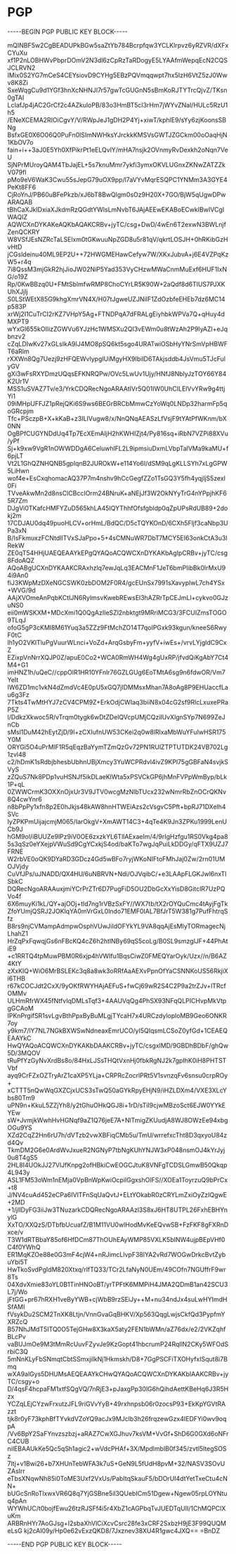 # PGP

-----BEGIN PGP PUBLIC KEY BLOCK-----

mQINBF5w2CgBEADUPkBGw5saZtYb784Bcrpfqw3YCLKlrpvz6yRZVR/dXFxCYuXu
xf1P2nLOBHWvPbprDOmV2N3dl6zCpRzTaRDogyE5LYAAfmWepqEcN2CQSJCLRVN2
IMix0S2YG7mCeS4CEYsiovD9CYHg5EBzPQVmqqwpt7hx5IzH6VtZ5zJ0Wwv8K8Zi
SxeWqgCu9d1YGf3hnXcNHNJI7r57gwTcGUGnN5sBmKoRJTYTrcQjvZ/TKsn0gTAI
LcIafJp4jAC2GrCf2c4AZkuloPB/83o3HmBT5cl3rHm7jWYvZNal/HULc5RzU1h5
/ENeXCEMA2RIOiCgvY/V/RWpJeJ1gDH2P4Yj+xiwT/kphlE9/sYy6zjKoonsSBNg
BsfxGE0X6O06Q0PuFn0lSImNWHksYJrckkKMSVsGWTJZGCkm00oOaqHjN1KbOV7o
fain+i++3aJ0E5Yh0XfPikrPt1eELQvlY/mHA7nsjk2OVnmyRvDexkh2oNqn7VeU
SjNPrMUroyQAM4TbJajEL+5s7knuMmr7ykfi3ymxOKVLUGnxZKNwZATZZkV079fl
pMo9eV6WaK3Cwu55sJepG79uOX9pp/l7aVYvMqrESQPC1YNMm3A3GYE4PeKt8FF6
CjRoYnJ/PB60uBFePkzb/xJ6bT8BwQlgm0sOz9H20X+7GO/BjW5qUgwDPwARAQAB
tBhCaXJkIDxiaXJkdmRzQGdtYWlsLmNvbT6JAjAEEwEKABoECwkIBwIVCgIWAQIZ
AQWCXnDYKAKeAQKbAQAKCRBv+jyTC/csg+DwD/4wEn6T2exwN3BWLnjfZenQCKRY
W8VSfJEsNZRcTaLSElxm0tGKwuuNpZGD8u5r81qV/qkrtLOSJH+0hRKibGzHvHtD
jCGsldeinu40ML9EP2U++72HWGMEHawCefyw7W/XKxJubvA+j6E4VZPqKzW5+r4q
7i8QssM3mjGkR2hjJioJW02NiP5Yad353VyCHzwMWaCnmMuExf6HUF1IxNG/o19Z
Rp/0KwBBzq0U+FMtSblmfwRMP8ChoCYrLR5K90W+2aQdf8d6TlUS7PJXKUhXJjlj
S0LStWEtX85G9khgXmrVN4X/H07tJgweUZJNiIF1ZdOzbfeEHEb7dz6MC14p583P
xrWj2I1CuTrCI2rKZ7VHpY5Ag+FTNDPqA7dFRALgEiyhbkWPVa7Q+qHuy4dMXPT9
wYxGI655kOIlizZGWVu6YJzHc1WMSXu2QI3vEWm0u8tWzAh2P9IyAZl+eJqbnzv2
cZqLDIwKv27xGLsIkA9IJ4MO8pSQ6kt5sgo4URATwiOSbHyYNrSmVpHBWFT6aRlm
rXXWn8Qg7Uezj9zHFQEWvlypgIUiMgyHX9IbiID6TAkjsddb4JsVmu5TJcFulyGV
gXi3wFsRXYDmzUQqsEFKNRQPw/OVc5LwUv1Ujy/HNfJ8NblyJzTOY66Y84K2Ur1V
MSS1uSVAZ7Tv/e3/YrkCDQRecNgoARAAtIVr5Q01IW0UhCILElVvYRw9g4ttjYi1
09iMHpUFFJZ1pRejQKi6S9ws6BEGrBRCbMmwCzYoWq0LNDp32harmFp5qoGRcpjm
Tfc+PSczpB+X+kKaB+z3ILIVugw8/x/NnQNqAEASzLfVsjF9tYAtPfWKnm/bX0NN
OgBPfCUGYNDdUq4Tp7EcXEmAIjH2hKWHIZjt4/Py816sq+iRbN7VZPi88XVu/yPf
Sj+k9xw9VgR1nOWWDDgA6CeluwhlFL2L9ipmsiuDxmLVbpTalVMa9kaMU+f6pjLT
Vt2L1GhQZNHQNB5gpIqnB2JUROkW+e114Yo6I/dSM9qLgKLLSYh7xLgGPW5LiHwn
wof4e+EsCxqhomacAQ37P7m4nshv9hCcGegfZZo1TsGQ3Y5fh4yqjljS5zexl0Fi
TVveAkwMn2d8nsClCBccIOrm24BNruK+aNEjJf3W2OkNYyTrG4nYPpjhKF65R7Zm
DJgVi0TKafcHMFYZuD565khLA45IQYThhfOfsfgbldp0qZpUPsRdUB89+2dokj2m
17CDJAU0dq49puoHLCV+orHmL/BdQC/D5cTQYKOnD/6CXh5Fljf3caNbp3UPa3xN
B/IsFkmuxzFCNtdlITVxSJaPpo+5+4sCMNuWR7DbT7MCY5EI63onkCtA3u3lRekW
ZE0qT54HHjUAEQEAAYkEPgQYAQoACQWCXnDYKAKbAgIpCRBv+jyTC/csg8FdoAQZ
AQoABgUCXnDYKAAKCRAxhzlq7ewJqLq3EACMnF1JeT6bmPIibBk0lrMxU94i9An0
fiJ3KWpMzDXeNGCSWK0zbDOM2F0R4/gcEUnSx7991sXavyplwL7ch4YSx+WVG/9d
AAjXVOmeAnPqbKCtIJN6RylmsvKwebREwsEl3hAZRrTpCEJmLl+cykvo0GJzuNS0
eii0mWSKXM+MDcXmi1Q0QgAzIIeSZl2nbktgt9MRriMCG3/3FCUIZmsTOGO9TLqJ
ofoG5gP3cKMl8M61Yuq3a5ZZz9FtMchZO14T7qoIPGxk93kgun/kneeS6RwyF0tC
lh1yO2VKlTluPgVuurWLnci+VoZd+ArqGsbyFm+yyfV+iwEs+/vrvLYjgldC9CxZ
EZixpVnNrrXQJP0Z/apuE0Co2+WCA0RmWH4Wg4gUxRP/jfvdQiKgAbY7Ct4M4+G1
imHNZ1h/uQeC//cppOlR1HR10YFnlr76GZLGUg6EoTMtA6sg9n6fdwOR/Vm7YeIt
IW6ZD1mc1vkN4dZmdVc4E0pU5xGQ7jIDMMsxMhan7A8oAg8P9EHUaccfLau6g3Fz
7Tkts4TwMtHYJ7zCV4CPM9Z+ErkOdjCWIaq3biiN8x04cG2sf9RlcLxuxePRaP5Z
l/DdkzXkwoc5R/vTrqm0tygk6wDtZDelQVcpUMjCQziIUvXlgnSYp7N699ZeJnCb
sMsl1DuM42hEytZjD/9l+zCXIufnUW53CKei2q0w8lRlxaMbWuYFuIwHSR175Y0M
ORYGi5O4uPrMlF1R5qEqzBaYymTZmQzGv72PN1RUlZTPTUTDK24VB702Lg1zvl48
c2/hDmK1sRdbjbhesbUbhnUBjXmcy3YuWCPRdvl4ivZ9KPl75gGBFaN4svjkSVyS
zZQuS7Nk8PDp1vuHSNJf5ikDLaeKlWta5xPSVCkGP6jhMnFVPpWmByp/bLk1P+qL
0ZWWCrmK3OXXnOjxUr3V9JTV0wcgMzNlbTUcx232wNmrRbZnOCrQKNv8Q4cwYnr6
n8bPpPy1xfn8p2E0hJkjs48kAW8hnHTWEiAzs2cVsgvC5Pft+bpRJ71DXelh4SVc
IyZPKPmUijajcmjM065/IarOkgV+XmAWT14C3+4qTe4K9Jn3ZPKu1999LenUCb9J
hGM9ol/iBUUZe9lPz9iV0OE6zxzkYL6TllAExaeIm/4/9rIgHzfgu1RS0Vkg4pa8
5s3qSz0eYXejpVWuSd9CgYCxkjS4od/baKTo7wgJqPuiLkDDGy/qFTX9UZJ7FRNE
W2rbVE0oQK9DYaRD3GDcz4Gd5wBFo7ryjWKoNIFtoFMhJaj0Zw/2rn01UMOJVjdy
CuVfJPs/uJNADD/QX4HU/6uNBRVN+Ndi/OJVqibC/+e3LAApFLGKJwl6nxTISbkC
DQRecNgoARAAuxjmiYCrPrZTr6D7PugFiD5OU2DbGcXxYisD8GitclR7UzPQVo4f
6X6muyKi1kL/QY+ajOOj+tld7ng1rVBzSxFY//WX7tb/tX2rOYQuCmc4tAyjFgTk
ZfoYUmjQSRJ2JOKlqYA0mVrGxL0lndo71EMF0IAL7BfJrT5W381g7PufFhtrqSfz
B8rs9njCVMampAdmpwOsphVUwJiIdOFYkYL9VA8qqAjEsMIyTORmagecNjLhahZ1
HrZqPxFqwqjGs6nFBcKQ4cZ6h2htlNBy69qS5coLg/B0SL9smzglJF+44PhAtiE9
+c1RRTQ4tpMuwPBM0R6xjp4hVWIfu1BqsCiwZ0FMEQYarOyk/Uzx//n/B6AZ4KtY
zXxKIQ+WiO6MrBSLEKc3q8a8wk3oRRfAaAEXvPpnOfYaCSNNKoUS56RkjiXi6THB
r67kCOCJdt2CxX/9yOKfRWYHAjAEFuS+fwCj69wR2S4C2P9a2trZJv+lTRcfOMMv
ULHmRfrWX45fNtfvIqDMLsTqf3+4AAUVqQg4PhSX93NFqQLPICHvpMkVtpgGCAoM
IPKnPrgifSR1svLgvBthPpxByBuMLgjTYcaH7x4URCzdyloploMB9Geo6ONKR7oy
y9km7/lY7NL7NGkBXWSwNdneaxEmrUCO/yI5QIqsmLCSoZ0yfGd+1CEAEQEAAYkC
HwQYAQoACQWCXnDYKAKbDAAKCRBv+jyTC/csgxlMD/9GBDhBDbF/ghQw5D/3MQOV
tRuPfYzGyNvXrdBs8o/84HxLJSsTHQtVxnHj0fbkRgNJ2k7gpIhK0iH8PHTSTVbf
ayq9CrFZxOZTryArZ1caXP5YLja+CRPRcZocrlPRt5V1svnzqFv6snsu0crpROy+
xCTTT5nQwWqGXZCjxUCS3sTwQ50aGYkRpyEHjN9/iHZLDXm4/VXE3XLcYbs80Tm9
uPN9n+KkuL5ZZjYh8/y2tGhuOHkQGJ8i+1rD/sTiI9cjwMBzoSct6EJW0YYkEYEw
sW+JvmjkWwhHvHGNqf9aZ1Q76jeE7A+NlTmigZKUudjA8WJ8OWzEe94xbgOGu9YS
XZd2CqZ2Hn6rU7h/dVTzb2vwXBFiqCMb5u/TmU/wrrefxcTht8D3qxyoU84zd4Qv
TkmDM2G6e0ArdWvJxueR2NGNyP7tbNgKUhYNJW3xP048nsmOJ4kYrJyj0u8T4gS5
2HL8I4UOkJJ27VlJfKnpg2ofHBkiCwEOGCJtuK8VNFgTCDSLGmwB50Qkqp4L943y
ASL1FM53oWm1nEMja0VpBnWpKwiOcpilGgxshOlFS//XOEa1ToyrzuQ9bPrCx+t8
J/NV4cuAd452eCPa6IVlTFnSqUaQvtJ+ELtYOkabR0zCRYLmZxiOyZzIQgwE+2MD
+1/jlIDyFG3iiJw3TNuzarkCDQRecNgoARAAzl3S8xJ6HT8UTPL26FxhEBHYnylG
XxTO/XXQzS/DTbfbUcuafZ/B1M11VU0wlHodMvKeEQvwSB+FzFKF8gFXRnDxce/v
T3W1dRTBbaY85of6HfDCm87ThOUhEAyWMP85VXLK5bINW4ujpBEpVHf0C4f0YWhQ
ER1MqKZOe88e0G3mF4cjW4+nRJimcLlvpF38lYA2vRd7WOGwDrkcBvtZybuYbi5T
HwTkoSvdPgIdM820Xtxq/rlfTQ33/TCr2LfaNyN0UEm/49COfn7NGUffrF9wr8Ts
04XdvXmie83oYL0B1TinHNOoBT/yrTPFtK6MMPiH4JMA2QDmB1an42SCU3L7j/Wo
jFtGG+pr67hRXH1veByYWB+cjWbB9rzSEiJy++M+nu34ndJx4suLwHYImdHSfAMI
fVsykDu2SCM2TnXK8Ltjn/VnnGvaGqBHKV/Xp563QqgLwjsCkfQd3PypfmYXRZcQ
B57NhJMdT5ITQ0O5TejGHw8X3kaX5aty2FEN1bWMn/aZ76dx/e2/2VKZqhfBLcPv
vaBUJmOe9M3tMmRcUuvFZyvJe9KzGopt41hbcrumP24RqllN2CKy5WFOdSrbiC3Q
5mNnKLyFbSNmqtCbtSSmxjiIkNj1Hkmskh/D8+7GgPSCFiTXOHyfxISqut8i7Bmq
wXA9alGys5DHUMsAEQEAAYkCHwQYAQoACQWCXnDYKAKbIAAKCRBv+jyTC/csgy+o
D/4qsF4hcpaFM1xtfSQgVQ/7nRjE3+pJaxgPp30lG6hQihdAettKBeHq6J3R5Hzx
YCZqLEjCYzwFrxutzJFL9riGVvYyB+49rxhnpsb06r0zocsP93+EkKpYGVtRAzzt
tjk8r0yF73kphBfTYvkdVZoYQ9acJx9MJclb3h26frqzewGzx4IEDFYi0wv9oqpA
/Vv6BpY2SaFYnvzszbzj+aRAZ7CwXGJhuv7ksVM+VvGf+ShD6G0GXd6oNFrC4CUB
nilEBAAUkKe5Qc5qSh1agic2+wVdcPHAf+3X/MpdlmbIB0f345/zvtl5ltegSOSz
7ltj+v1Bwi26+b7XHUnTebWFA3k7uS+GeN9L5fUdH8pvM+32/NASV3SOvUZAsIrr
eTbsXNqwNh85i0ToME3Uxf2VxUs/PabItqSkauF5/bDOrUI4dtYetTxeCtu4cNN+
bUGcSnRoTlxwxVR6Q8q7YjGSBne5il3QUebICm51Dgew+Ngew05rpLOYNtuq4pAn
WYWhUC/t0bojfEwu26tzRJSFf4i5r4XbZ1cAGPbqTvJUEDTqUII/1ChMQPClXuKm
ARBRnHYr7AoGJsg+I2sbaXhVlCiXcvCsrc28fe3xCRF2SxbzH9jE3F99QUQMeLsG
kj2cAI09y/Hp0e62vExzQKD8/7Jxznev38XU4R1gwc4JXQ==
=BnDZ
  
-----END PGP PUBLIC KEY BLOCK-----
